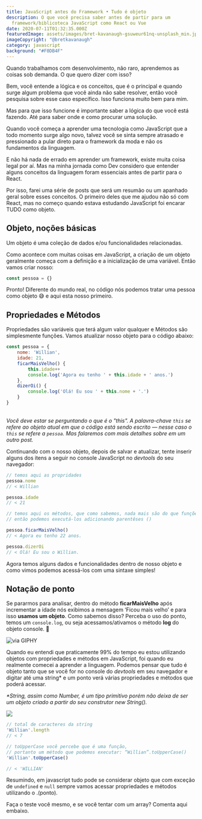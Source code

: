 ```yaml
---
title: JavaScript antes do Framework • Tudo é objeto
description: O que você precisa saber antes de partir para um
  framework/biblicoteca JavaScript como React ou Vue
date: 2020-07-11T01:32:35.000Z
featuredImage: assets/images/bret-kavanaugh-gsuweur61nq-unsplash_min.jpg
imageCopyright: "@bretkavanaugh"
category: javascript
background: "#F0DB4F"
---
```

Quando trabalhamos com desenvolvimento, não raro, aprendemos as coisas sob demanda. O que quero dizer com isso?

Bem, você entende a lógica e os conceitos, que é o principal e quando surge algum problema que você ainda não sabe resolver, então você pesquisa sobre esse caso específico. Isso funciona muito bem para mim.

Mas para que isso funcione é importante saber a lógica do que você está fazendo. Até para saber onde e como procurar uma solução.

Quando você começa a aprender uma tecnologia como JavaScript que a todo momento surge algo novo, talvez você se sinta sempre atrasado e pressionado a pular direto para o framework da moda e não os fundamentos da linguagem. 

E não há nada de errado em aprender um framework, existe muita coisa legal por aí. Mas na minha jornada como Dev considero que entender alguns conceitos da linguagem foram essenciais antes de partir para o React.

Por isso, farei uma série de posts que será um resumão ou um apanhado geral sobre esses conceitos. O primeiro deles que me ajudou não só com React, mas no começo quando estava estudando JavaScript foi encarar TUDO como objeto.

## Objeto, noções básicas

Um objeto é uma coleção de dados e/ou funcionalidades relacionadas.

Como acontece com muitas coisas em JavaScript, a criação de um objeto geralmente começa com a definição e a inicialização de uma variável. Então vamos criar nosso:

```javascript
const pessoa = {}
```

Pronto! Diferente do mundo real, no código nós podemos tratar uma pessoa como objeto 😅  e aqui esta nosso primeiro.

## Propriedades e Métodos

Propriedades são variáveis que terá algum valor qualquer e Métodos são simplesmente funções. Vamos atualizar nosso objeto para o código abaixo:

```javascript
const pessoa = { 	
    nome: 'Willian', 	
    idade: 21,
	ficarMaisVelho() { 
		this.idade++
		console.log('Agora eu tenho ' + this.idade + ' anos.')
	},
    dizerOi() { 
		console.log('Olá! Eu sou ' + this.nome + '.')
	}
}
```

\
*Você deve estar se perguntando o que é o "this". A palavra-chave `this` se refere ao objeto atual em que o código está sendo escrito — nesse caso o `this` se refere a `pessoa`. Mas falaremos com mais detalhes sobre em um outro post.*

Continuando com o nosso objeto, depois de salvar e atualizar, tente inserir alguns dos itens a seguir no console JavaScript no *devtools* do seu navegador:

```javascript
// temos aqui as propridades
pessoa.nome
// < Willian

pessoa.idade
// < 21
```

```javascript
// temos aqui os métodos, que como sabemos, nada mais são do que funções, 
// então podemos executá-los adicionando parentêses ()

pessoa.ficarMaisVelho()
// < Agora eu tenho 22 anos.

pessoa.dizerOi
// < Olá! Eu sou o Willian.
```

Agora temos alguns dados e funcionalidades dentro de nosso objeto e como vimos podemos acessá-los com uma sintaxe simples!

## Notação de ponto

Se pararmos para analisar, dentro do método **ficarMaisVelho** após incrementar a idade nós exibimos a mensagem ‘Ficou mais velho’ e para isso **usamos um objeto**. Como sabemos disso? Perceba o uso do ponto, temos um `console.log`, ou seja acessamos/ativamos o método **log** do objeto console. 🤯

![via GIPHY](https://media.giphy.com/media/msriR5ybSpQgo/source.gif)

Quando eu entendi que praticamente 99% do tempo eu estou utilizando objetos com propriedades e métodos em JavaScript, foi quando eu realmente comecei a aprender a linguagem. Podemos pensar que tudo é objeto tanto que se você for no console do *devtools* em seu navegador e digitar até uma string* e um ponto verá várias propriedades e métodos que poderá acessar.

*\*String, assim como Number, é um tipo primitivo porém não deixa de ser um objeto criado a partir do seu construtor  new String().*

![](/assets/images/string-devtools.png)

```javascript
// total de caracteres da string
'Willian'.length
// < 7

// toUpperCase você percebe que é uma função, 
// portanto um método que podemos executar: “Willian”.toUpperCase()
'Willian'.toUpperCase()

// < 'WILLIAN'
```

Resumindo, em javascript tudo pode se considerar objeto que com exceção de `undefined` e `null` sempre vamos acessar propriedades e métodos utilizando o .(ponto). 

Faça o teste você mesmo, e se você tentar com um array? Comenta aqui embaixo.